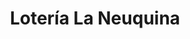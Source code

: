 ---
title: "Lotería La Neuquina"
url: /neuquen/loteria-la-neuquina-perito-moreno-2/
shop: lotería
---